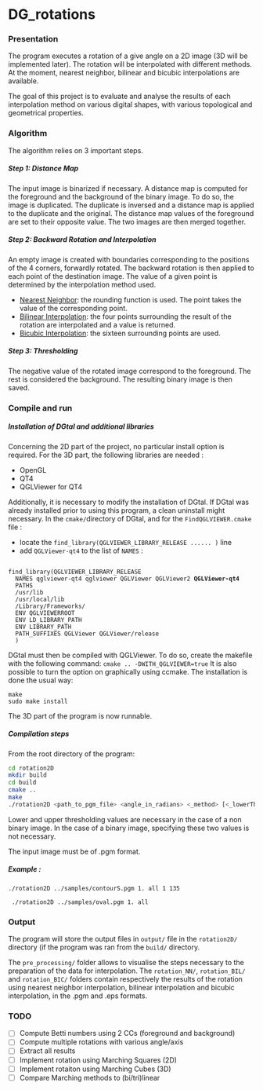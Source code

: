 
# DG_rotations
### Presentation
The program executes a rotation of a give angle on a 2D image (3D will be implemented later).
The rotation will be interpolated with different methods. At the moment, nearest neighbor, bilinear and bicubic interpolations are available.

The goal of this project is to evaluate and analyse the results of each interpolation method on various digital shapes, with various topological and geometrical properties.

### Algorithm
The algorithm relies on 3 important steps.

##### Step 1: Distance Map
The input image is binarized if necessary. A distance map is computed for the foreground and the background of the binary image. To do so, the image is duplicated. The duplicate is inversed and a distance map is applied to the duplicate and the original. 
The distance map values of the foreground are set to their opposite value. The two images are then merged together.

##### Step 2: Backward Rotation and Interpolation
An empty image is created with boundaries corresponding to the positions of the 4 corners, forwardly rotated.
The backward rotation is then applied to each point of the destination image. The value of a given point is determined by the interpolation method used. 

 - [Nearest Neighbor](https://en.wikipedia.org/wiki/Nearest-neighbor_interpolation): the rounding function is used. The point takes the value of the corresponding point.
 - [Bilinear Interpolation](https://en.wikipedia.org/wiki/Bilinear_interpolation): the four points surrounding the result of the rotation are interpolated and a value is returned.
 - [Bicubic Interpolation](https://en.wikipedia.org/wiki/Bicubic_interpolation): the sixteen surrounding points are used. 

##### Step 3: Thresholding
The negative value of the rotated image correspond to the foreground. The rest is considered the background. The resulting binary image is then saved.

### Compile and run
##### Installation of DGtal and additional libraries
Concerning  the 2D part of the project, no particular install option is required. 
For the 3D part, the following libraries are needed :

 - OpenGL
 - QT4
 - QGLViewer for QT4

Additionally, it is necessary to modify the installation of DGtal. If DGtal was already installed prior to using this program, a clean uninstall might necessary. 
In the `cmake/`directory of DGtal, and for the  `FindQGLVIEWER.cmake` file :

- locate the `find_library(QGLVIEWER_LIBRARY_RELEASE ...... )` line
- add `QGLViewer-qt4` to the list of `NAMES` :
<pre><code>
find_library(QGLVIEWER_LIBRARY_RELEASE   
  NAMES qglviewer-qt4 qglviewer QGLViewer QGLViewer2 <b>QGLViewer-qt4</b>
  PATHS 
  /usr/lib
  /usr/local/lib
  /Library/Frameworks/
  ENV QGLVIEWERROOT
  ENV LD_LIBRARY_PATH
  ENV LIBRARY_PATH
  PATH_SUFFIXES QGLViewer QGLViewer/release
  )
</code></pre>
DGtal must then be compiled with QGLViewer. To do so, create the makefile with the following command:
`cmake .. -DWITH_QGLVIEWER=true`
It is also possible to turn the option on graphically using ccmake.
The installation is done the usual way:
```
make
sudo make install
```
The 3D part of the program is now runnable.

##### Compilation steps 

From the root directory of the program: 
```bash
cd rotation2D
mkdir build
cd build
cmake ..
make
./rotation2D <path_to_pgm_file> <angle_in_radians> <_method> [<_lowerThresh><_upperThresh>] 
```

Lower and upper thresholding values are necessary in the case of a non binary image. In the case of a binary image, specifying these two values is not necessary.

The input image must be of .pgm format. 



##### Example :

 ```./rotation2D ../samples/contourS.pgm 1. all 1 135```

``` ./rotation2D ../samples/oval.pgm 1. all``` 
### Output
The program will store the output files in `output/` file in the `rotation2D/` directory (if the program was ran from the `build/` directory. 

The `pre_processing/` folder allows to visualise the steps necessary to the preparation of the data for interpolation.
The `rotation_NN/`, `rotation_BIL/` and `rotation_BIC/` folders contain respectively the results of the rotation using nearest neighbor interpolation, bilinear interpolation and bicubic interpolation, in the .pgm and .eps formats.




### TODO

- [ ] Compute Betti numbers using 2 CCs (foreground and background)
- [ ] Compute multiple rotations with various angle/axis
- [ ] Extract all results 
- [ ] Implement rotation using Marching Squares (2D) 
- [ ] Implement rotaiton using Marching Cubes (3D)
- [ ] Compare Marching methods to (bi/tri)linear

